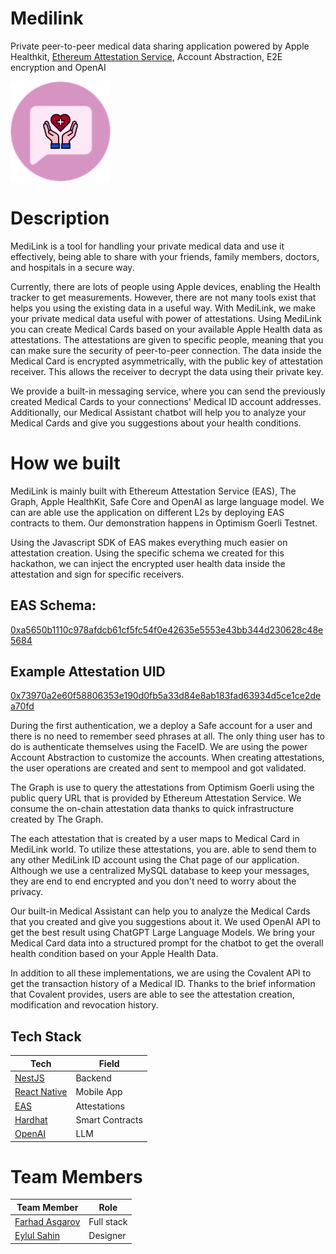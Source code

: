 # Medilink

Private peer-to-peer medical data sharing application powered by Apple Healthkit, [Ethereum Attestation Service](https://attest.sh/), Account Abstraction, E2E encryption and OpenAI

<img style="width: 160px;height: 160px" src="./docs/logo.png">

# Description

MediLink is a tool for handling your private medical data and use it effectively, being able to share with your friends, family members, doctors, and hospitals in a secure way.

Currently, there are lots of people using Apple devices, enabling the Health tracker to get measurements. However, there are not many tools exist that helps you using the existing data in a useful way. With MediLink, we make your private medical data useful with power of attestations. Using MediLink you can create Medical Cards based on your available Apple Health data as attestations. The attestations are given to specific people, meaning that you can make sure the security of peer-to-peer connection. The data inside the Medical Card is encrypted asymmetrically, with the public key of attestation receiver. This allows the receiver to decrypt the data using their private key.

We provide a built-in messaging service, where you can send the previously created Medical Cards to your connections' Medical ID account addresses. Additionally, our Medical Assistant chatbot will help you to analyze your Medical Cards and give you suggestions about your health conditions.

# How we built

MediLink is mainly built with Ethereum Attestation Service (EAS), The Graph, Apple HealthKit, Safe Core and OpenAI as large language model. We can are able use the application on different L2s by deploying EAS contracts to them. Our demonstration happens in Optimism Goerli Testnet.

Using the Javascript SDK of EAS makes everything much easier on attestation creation. Using the specific schema we created for this hackathon, we can inject the encrypted user health data inside the attestation and sign for specific receivers.

## EAS Schema:

[0xa5650b1110c978afdcb61cf5fc54f0e42635e5553e43bb344d230628c48e5684](https://optimism-goerli-bedrock.easscan.org/schema/view/0xa5650b1110c978afdcb61cf5fc54f0e42635e5553e43bb344d230628c48e5684)

## Example Attestation UID

[0x73970a2e60f58806353e190d0fb5a33d84e8ab183fad63934d5ce1ce2dea70fd](https://optimism-goerli-bedrock.easscan.org/attestation/view/0x73970a2e60f58806353e190d0fb5a33d84e8ab183fad63934d5ce1ce2dea70fd)

During the first authentication, we a deploy a Safe account for a user and there is no need to remember seed phrases at all. The only thing user has to do is authenticate themselves using the FaceID. We are using the power Account Abstraction to customize the accounts. When creating attestations, the user operations are created and sent to mempool and got validated.

The Graph is use to query the attestations from Optimism Goerli using the public query URL that is provided by Ethereum Attestation Service. We consume the on-chain attestation data thanks to quick infrastructure created by The Graph.

The each attestation that is created by a user maps to Medical Card in MediLink world. To utilize these attestations, you are. able to send them to any other MediLink ID account using the Chat page of our application. Although we use a centralized MySQL database to keep your messages, they are end to end encrypted and you don't need to worry about the privacy.

Our built-in Medical Assistant can help you to analyze the Medical Cards that you created and give you suggestions about it. We used OpenAI API to get the best result using ChatGPT Large Language Models. We bring your Medical Card data into a structured prompt for the chatbot to get the overall health condition based on your Apple Health Data.

In addition to all these implementations, we are using the Covalent API to get the transaction history of a Medical ID. Thanks to the brief information that Covalent provides, users are able to see the attestation creation, modification and revocation history.

## Tech Stack

| Tech                                     | Field           |
| ---------------------------------------- | --------------- |
| [NestJS](https://nestjs.com/)            | Backend         |
| [React Native](https://reactnative.dev/) | Mobile App      |
| [EAS](https://attest.sh/)                | Attestations    |
| [Hardhat](https://hardhat.org/)          | Smart Contracts |
| [OpenAI](https://openai.com/)            | LLM             |

# Team Members

| Team Member                                    | Role       |
| ---------------------------------------------- | ---------- |
| [Farhad Asgarov](https://twitter.com/asgarovf) | Full stack |
| [Eylul Sahin](https://twitter.com/eylllsh)     | Designer   |
